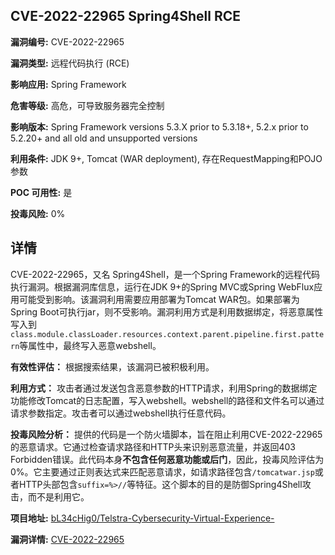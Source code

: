 ## CVE-2022-22965 Spring4Shell RCE

**漏洞编号:** CVE-2022-22965

**漏洞类型:** 远程代码执行 (RCE)

**影响应用:** Spring Framework

**危害等级:** 高危，可导致服务器完全控制

**影响版本:** Spring Framework versions 5.3.X prior to 5.3.18+, 5.2.x prior to 5.2.20+ and all old and unsupported versions

**利用条件:** JDK 9+, Tomcat (WAR deployment), 存在RequestMapping和POJO参数

**POC 可用性:** 是

**投毒风险:** 0%

## 详情

CVE-2022-22965，又名 Spring4Shell，是一个Spring Framework的远程代码执行漏洞。根据漏洞库信息，运行在JDK 9+的Spring MVC或Spring WebFlux应用可能受到影响。该漏洞利用需要应用部署为Tomcat WAR包。如果部署为Spring Boot可执行jar，则不受影响。漏洞利用方式是利用数据绑定，将恶意属性写入到`class.module.classLoader.resources.context.parent.pipeline.first.pattern`等属性中，最终写入恶意webshell。

**有效性评估：**
根据搜索结果，该漏洞已被积极利用。

**利用方式：**
攻击者通过发送包含恶意参数的HTTP请求，利用Spring的数据绑定功能修改Tomcat的日志配置，写入webshell。webshell的路径和文件名可以通过请求参数指定。攻击者可以通过webshell执行任意代码。

**投毒风险分析：**
提供的代码是一个防火墙脚本，旨在阻止利用CVE-2022-22965的恶意请求。它通过检查请求路径和HTTP头来识别恶意流量，并返回403 Forbidden错误。此代码本身**不包含任何恶意功能或后门**，因此，投毒风险评估为0%。它主要通过正则表达式来匹配恶意请求，如请求路径包含`/tomcatwar.jsp`或者HTTP头部包含`suffix=%>//`等特征。这个脚本的目的是防御Spring4Shell攻击，而不是利用它。

**项目地址:** [bL34cHig0/Telstra-Cybersecurity-Virtual-Experience-](https://github.com/bL34cHig0/Telstra-Cybersecurity-Virtual-Experience-)

**漏洞详情:** [CVE-2022-22965](https://nvd.nist.gov/vuln/detail/CVE-2022-22965)